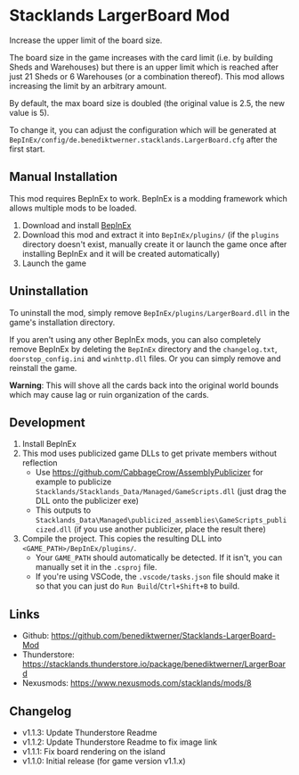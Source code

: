 # Stacklands LargerBoard Mod

Increase the upper limit of the board size.

The board size in the game increases with the card limit (i.e. by building Sheds and Warehouses) but
there is an upper limit which is reached after just 21 Sheds or 6 Warehouses (or a combination thereof).
This mod allows increasing the limit by an arbitrary amount.

By default, the max board size is doubled (the original value is 2.5, the new value is 5).

To change it, you can adjust the configuration which will be generated at `BepInEx/config/de.benediktwerner.stacklands.LargerBoard.cfg`
after the first start.

## Manual Installation
This mod requires BepInEx to work. BepInEx is a modding framework which allows multiple mods to be loaded.

1. Download and install [BepInEx](https://stacklands.thunderstore.io/package/BepInEx/BepInExPack_Stacklands/)
2. Download this mod and extract it into `BepInEx/plugins/` (if the `plugins` directory doesn't exist, manually create it or launch the game once after installing BepInEx and it will be created automatically)
3. Launch the game

## Uninstallation

To uninstall the mod, simply remove `BepInEx/plugins/LargerBoard.dll` in the game's installation directory.

If you aren't using any other BepInEx mods, you can also completely remove BepInEx by deleting the `BepInEx` directory and the `changelog.txt`, `doorstop_config.ini`
and `winhttp.dll` files. Or you can simply remove and reinstall the game.

**Warning**: This will shove all the cards back into the original world bounds which may cause lag or ruin organization of the cards.

## Development
1. Install BepInEx
2. This mod uses publicized game DLLs to get private members without reflection
   - Use https://github.com/CabbageCrow/AssemblyPublicizer for example to publicize `Stacklands/Stacklands_Data/Managed/GameScripts.dll` (just drag the DLL onto the publicizer exe)
   - This outputs to `Stacklands_Data\Managed\publicized_assemblies\GameScripts_publicized.dll` (if you use another publicizer, place the result there)
3. Compile the project. This copies the resulting DLL into `<GAME_PATH>/BepInEx/plugins/`.
   - Your `GAME_PATH` should automatically be detected. If it isn't, you can manually set it in the `.csproj` file.
   - If you're using VSCode, the `.vscode/tasks.json` file should make it so that you can just do `Run Build`/`Ctrl+Shift+B` to build.

## Links
- Github: https://github.com/benediktwerner/Stacklands-LargerBoard-Mod
- Thunderstore: https://stacklands.thunderstore.io/package/benediktwerner/LargerBoard
- Nexusmods: https://www.nexusmods.com/stacklands/mods/8

## Changelog

- v1.1.3: Update Thunderstore Readme
- v1.1.2: Update Thunderstore Readme to fix image link
- v1.1.1: Fix board rendering on the island
- v1.1.0: Initial release (for game version v1.1.x)

